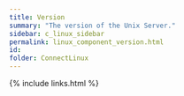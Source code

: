 ```yaml
---
title: Version
summary: "The version of the Unix Server."
sidebar: c_linux_sidebar
permalink: linux_component_version.html
id:
folder: ConnectLinux
---
```


{% include links.html %}
